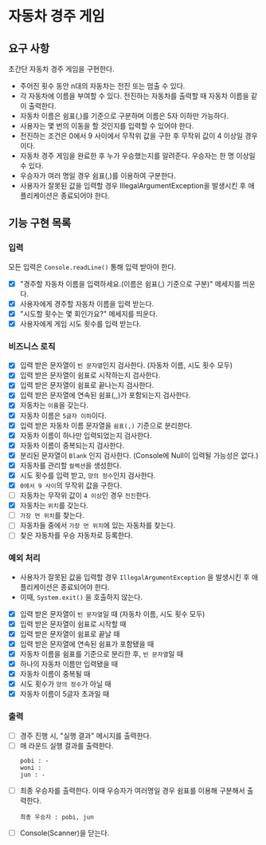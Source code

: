 # 자동차 경주 게임

## 요구 사항
초간단 자동차 경주 게임을 구현한다.

* 주어진 횟수 동안 n대의 자동차는 전진 또는 멈출 수 있다.
* 각 자동차에 이름을 부여할 수 있다. 전진하는 자동차를 출력할 때 자동차 이름을 같이 출력한다.
* 자동차 이름은 쉼표(,)를 기준으로 구분하며 이름은 5자 이하만 가능하다.
* 사용자는 몇 번의 이동을 할 것인지를 입력할 수 있어야 한다.
* 전진하는 조건은 0에서 9 사이에서 무작위 값을 구한 후 무작위 값이 4 이상일 경우이다.
* 자동차 경주 게임을 완료한 후 누가 우승했는지를 알려준다. 우승자는 한 명 이상일 수 있다.
* 우승자가 여러 명일 경우 쉼표(,)를 이용하여 구분한다.
* 사용자가 잘못된 값을 입력할 경우 IllegalArgumentException을 발생시킨 후 애플리케이션은 종료되어야 한다.

## 기능 구현 목록

### 입력
모든 입력은 `Console.readLine()` 통해 입력 받아야 한다.

- [x] "경주할 자동차 이름을 입력하세요.(이름은 쉼표(,) 기준으로 구분)" 메세지를 띄운다.
- [x] 사용자에게 경주할 자동차 이름을 입력 받는다.
- [x] "시도할 횟수는 몇 회인가요?" 메세지를 띄운다.
- [x] 사용자에게 게임 시도 횟수를 입력 받는다.

### 비즈니스 로직
- [x] 입력 받은 문자열이 `빈 문자열`인지 검사한다. (자동차 이름, 시도 횟수 모두)
- [x] 입력 받은 문자열이 쉼표로 시작하는지 검사한다.
- [x] 입력 받은 문자열이 쉼표로 끝나는지 검사한다.
- [x] 입력 받은 문자열에 연속된 쉼표(,,)가 포함되는지 검사한다.
- [x] 자동차는 `이름`을 갖는다.
- [x] 자동차 이름은 `5글자 이하`이다.
- [x] 입력 받은 자동차 이름 문자열을 `쉼표(,)` 기준으로 분리한다.
- [x] 자동차 이름이 하나만 입력되었는지 검사한다.
- [x] 자동차 이름이 중복되는지 검사한다.
- [x] 분리된 문자열이 `Blank` 인지 검사한다. (Console에 Null이 입력될 가능성은 없다.)
- [x] 자동차를 관리할 `컬렉션`을 생성한다.
- [x] 시도 횟수를 입력 받고, `양의 정수`인지 검사한다. 
- [x] `0에서 9 사이`의 무작위 값을 구한다.
- [ ] 자동차는 무작위 값이 `4 이상`인 경우 `전진`한다.
- [x] 자동차는 `위치`를 갖는다.
- [ ] `가장 먼 위치`를 찾는다.
- [ ] 자동차들 중에서 `가장 먼 위치`에 있는 자동차를 찾는다.
- [ ] 찾은 자동차를 우승 자동차로 등록한다.

### 예외 처리
* 사용자가 잘못된 값을 입력할 경우 `IllegalArgumentException` 을 발생시킨 후 애플리케이션은 종료되어야 한다.
* 이때, `System.exit()` 을 호출하지 않는다.

- [x] 입력 받은 문자열이 `빈 문자열`일 때 (자동차 이름, 시도 횟수 모두)
- [x] 입력 받은 문자열이 쉼표로 시작할 때
- [x] 입력 받은 문자열이 쉼표로 끝날 때
- [x] 입력 받은 문자열에 연속된 쉼표가 포함됐을 때
- [x] 자동차 이름을 쉼표를 기준으로 분리한 후, `빈 문자열`일 때
- [x] 하나의 자동차 이름만 입력됐을 때
- [x] 자동차 이름이 중복될 때
- [x] 시도 횟수가 `양의 정수`가 아닐 때
- [x] 자동차 이름이 5글자 초과일 때

### 출력
- [ ] 경주 진행 시, "실행 결과" 메시지를 출력한다.
- [ ] 매 라운드 실행 결과를 출력한다. 
  ```text
  pobi : -
  woni :
  jun : -  
  ```
- [ ] 최종 우승자를 출력한다. 이때 우승자가 여러명일 경우 쉼표를 이용해 구분해서 출력한다.
  ```text
  최종 우승자 : pobi, jun
  ```
- [ ] Console(Scanner)을 닫는다.
